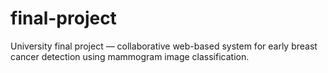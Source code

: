 # final-project
University final project — collaborative web-based system for early breast cancer detection using mammogram image classification.
